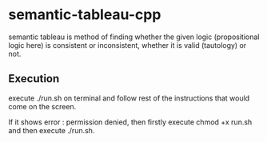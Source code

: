 # semantic-tableau-cpp
semantic tableau is method of finding whether the given logic (propositional logic here) is consistent or inconsistent, whether it is valid (tautology) or not.

## Execution
execute ./run.sh on terminal and follow rest of the instructions that would come on the screen.

If it shows error : permission denied,
then firstly execute chmod +x run.sh and then execute ./run.sh.
